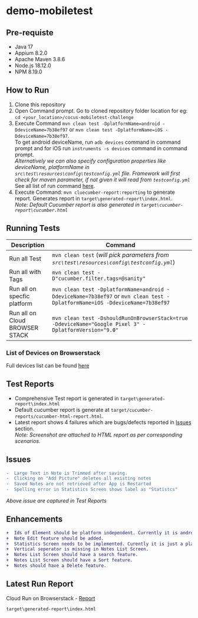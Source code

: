 # demo-mobiletest
## Pre-requiste
- Java 17
- Appium 8.2.0
- Apache Maven 3.8.6
- Node.js 18.12.0
- NPM 8.19.0


## How to Run
1. Clone this repository
2. Open Command prompt. Go to cloned repository folder location for eg: `cd <your_location>/cocus-mobiletest-challenge`
3. Execute Command  `mvn clean test -DplatformName=android -DdeviceName=7b38ef97` or `mvn clean test -DplatformName=iOS -DdeviceName=7b38ef97`.
   <br/>To get android deviceName, run `adb devices` command in command prompt and for iOS run `instruments -s devices` command in command prompt.
   <br/> *Alternatively we can also specify configuration properties like deviceName, platformName in `src\test\resources\config\testconfig.yml` file. Framework will first check for maven parameter, if not given it will read from `testconfig.yml`*
    <br/> See all list of run command [here](https://github.com/sagarvarulegit/cocus-mobiletest-challenge#running-tests).
4. Execute Command: `mvn cluecumber-report:reporting` to generate report. Generates report in `target\generated-report\index.html`. 
   <br/>*Note: Default Cucumber report is also generated in `target\cucumber-report\cucumber.html`*


## Running Tests

|Description|Command|
|---|---|
|Run all Test| `mvn clean test` (*will pick parameters from `src\test\resources\config\testconfig.yml`*)|
|Run all with Tags| `mvn clean test -D"cucumber.filter.tags=@sanity"` |
|Run all on specfic platform| `mvn clean test -DplatformName=android -DdeviceName=7b38ef97` or `mvn clean test -DplatformName=iOS -DdeviceName=7b38ef97`|
|Run all on Cloud BROWSER STACK | `mvn clean test -DshouldRunOnBrowserStack=true -DdeviceName="Google Pixel 3" -DplatformVersion="9.0"`|
### List of Devices on Browserstack
Full devices list can be found [here](https://www.browserstack.com/list-of-browsers-and-platforms/app_automate)



## Test Reports
- Comprehensive Test report is generated in `target\generated-report\index.html`
- Default cucumber report is generate at `target/cucumber-reports/cucumber-html-report.html`. 
- Latest report shows 4 failures which are bugs/defects reported in [Issues](https://github.com/sagarvarulegit/cocus-mobiletest-challenge#issues) section.
  <br/> *Note: Screenshot are attached to HTML report as per corresponding scenarios.*


## Issues
```diff
-  Large Text in Note is Trimmed after saving.
-  Clicking on "Add Picture" deletes all existing notes 
-  Saved Notes are not retrieved after App is Restarted
-  Spelling error in Statistics Screen shows label as "Statistcs"
```
*Above issue are captured in Test Reports*

## Enhancements
```diff
+  Ids of Element should be platform independent. Currently it is android specific.
+  Note Edit feature should be added.
+  Statistics Screen needs to be implemented. Curently it is just a placeholder.
+  Vertical seperator is missing in Notes List Screen.
+  Notes List Screen should have a search feature.
+  Notes List Screen should have a Sort feature.
+  Notes should have a Delete feature.
```


## Latest Run Report
Cloud Run on Browserstack - [Report](https://app-automate.browserstack.com/dashboard/v2/builds/916a0c4fb23b1d9c95827d12327a56496ede42d8/sessions/eda2ebede5b4f1c4a3da0ae80d76cf0c2ffae504?auth_token=7c1ae7304d9a8a4a32a324fa9d0c159e1d0d3465ef62600e1b9e3cafb83ebc02)

`target\generated-report\index.html`
